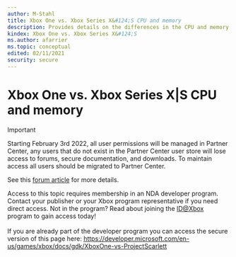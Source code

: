 ```yaml
---
author: M-Stahl
title: Xbox One vs. Xbox Series X&#124;S CPU and memory
description: Provides details on the differences in the CPU and memory between Xbox One and Xbox Series X&#124;S.
kindex: Xbox One vs. Xbox Series X&#124;S
ms.author: afarrier
ms.topic: conceptual
edited: 02/11/2021
security: secure
---
```


# Xbox One vs. Xbox Series X&#124;S CPU and memory
> [!IMPORTANT]
> Starting February 3rd 2022, all user permissions will be managed in Partner Center, any users that do not exist in the Partner Center user store will lose access to forums, secure documentation, and downloads. To maintain access all users should be migrated to Partner Center. <p></p>See this <a href="https://forums.xboxlive.com/articles/132187/breaking-change-user-access-for-forums-secure-docu.html">forum article</a> for more details.  

 Access to this topic requires membership in an NDA developer program. Contact your publisher or your Xbox program representative if you need direct access. Not in the program? Read about joining the <a href="https://www.xbox.com/Developers/id">ID@Xbox</a> program to gain access today!  <br/><br/>If you are already part of the developer program you can access the secure version of this page here: <a target="_blank" href="https://developer.microsoft.com/en-us/games/xbox/docs/gdk/XboxOne-vs-ProjectScarlett">https://developer.microsoft.com/en-us/games/xbox/docs/gdk/XboxOne-vs-ProjectScarlett</a>